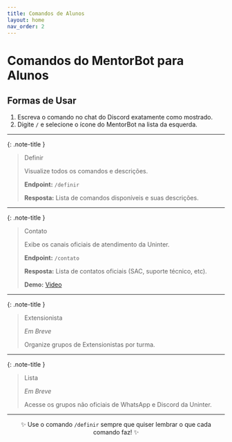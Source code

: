 ```yaml
---
title: Comandos de Alunos
layout: home
nav_order: 2
---
```


# Comandos do MentorBot para Alunos

## Formas de Usar

1. Escreva o comando no chat do Discord exatamente como mostrado.
2. Digite `/` e selecione o ícone do MentorBot na lista da esquerda.

---

{: .note-title }
> Definir
>
> Visualize todos os comandos e descrições.
>
> **Endpoint:**
> `/definir`
>
> **Resposta:**
> Lista de comandos disponíveis e suas descrições.

---

{: .note-title }
> Contato
>
> Exibe os canais oficiais de atendimento da Uninter.
>
> **Endpoint:**
> `/contato`
>
> **Resposta:**
> Lista de contatos oficiais (SAC, suporte técnico, etc).
>
> **Demo:**
> [Video](https://github.com/user-attachments/assets/70d8efed-b3ec-47ca-9440-12eb54e056eb)

---

{: .note-title }
> Extensionista
>
> _Em Breve_
>
> Organize grupos de Extensionistas por turma.

---

{: .note-title }
> Lista
>
> _Em Breve_
>
> Acesse os grupos não oficiais de WhatsApp e Discord da Uninter.

---

<div align="center">

✨ Use o comando `/definir` sempre que quiser lembrar o que cada comando faz! ✨

</div>
